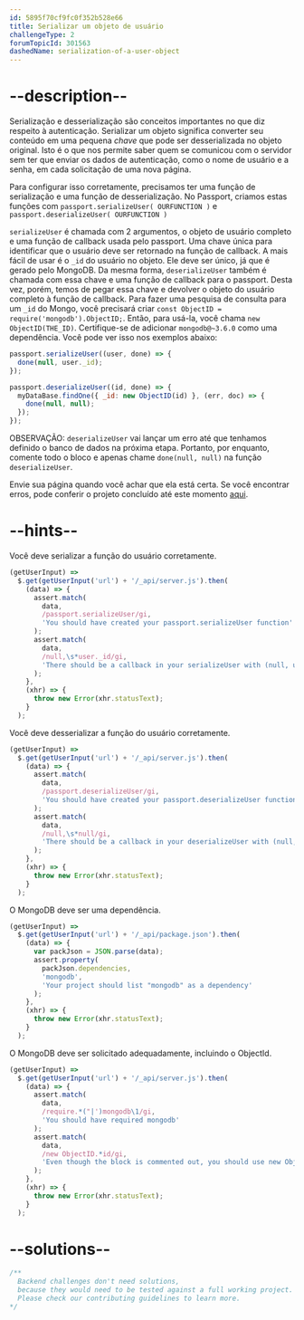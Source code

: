 ```yaml
---
id: 5895f70cf9fc0f352b528e66
title: Serializar um objeto de usuário
challengeType: 2
forumTopicId: 301563
dashedName: serialization-of-a-user-object
---
```


# --description--

Serialização e desserialização são conceitos importantes no que diz respeito à autenticação. Serializar um objeto significa converter seu conteúdo em uma pequena *chave* que pode ser desserializada no objeto original. Isto é o que nos permite saber quem se comunicou com o servidor sem ter que enviar os dados de autenticação, como o nome de usuário e a senha, em cada solicitação de uma nova página.

Para configurar isso corretamente, precisamos ter uma função de serialização e uma função de desserialização. No Passport, criamos estas funções com `passport.serializeUser( OURFUNCTION )` e `passport.deserializeUser( OURFUNCTION )`

`serializeUser` é chamada com 2 argumentos, o objeto de usuário completo e uma função de callback usada pelo passport. Uma chave única para identificar que o usuário deve ser retornado na função de callback. A mais fácil de usar é o `_id` do usuário no objeto. Ele deve ser único, já que é gerado pelo MongoDB. Da mesma forma, `deserializeUser` também é chamada com essa chave e uma função de callback para o passport. Desta vez, porém, temos de pegar essa chave e devolver o objeto do usuário completo à função de callback. Para fazer uma pesquisa de consulta para um `_id` do Mongo, você precisará criar `const ObjectID = require('mongodb').ObjectID;`. Então, para usá-la, você chama `new ObjectID(THE_ID)`. Certifique-se de adicionar `mongodb@~3.6.0` como uma dependência. Você pode ver isso nos exemplos abaixo:

```js
passport.serializeUser((user, done) => {
  done(null, user._id);
});

passport.deserializeUser((id, done) => {
  myDataBase.findOne({ _id: new ObjectID(id) }, (err, doc) => {
    done(null, null);
  });
});
```

OBSERVAÇÃO: `deserializeUser` vai lançar um erro até que tenhamos definido o banco de dados na próxima etapa. Portanto, por enquanto, comente todo o bloco e apenas chame `done(null, null)` na função `deserializeUser`.

Envie sua página quando você achar que ela está certa. Se você encontrar erros, pode conferir o projeto concluído até este momento [aqui](https://gist.github.com/camperbot/7068a0d09e61ec7424572b366751f048).

# --hints--

Você deve serializar a função do usuário corretamente.

```js
(getUserInput) =>
  $.get(getUserInput('url') + '/_api/server.js').then(
    (data) => {
      assert.match(
        data,
        /passport.serializeUser/gi,
        'You should have created your passport.serializeUser function'
      );
      assert.match(
        data,
        /null,\s*user._id/gi,
        'There should be a callback in your serializeUser with (null, user._id)'
      );
    },
    (xhr) => {
      throw new Error(xhr.statusText);
    }
  );
```

Você deve desserializar a função do usuário corretamente.

```js
(getUserInput) =>
  $.get(getUserInput('url') + '/_api/server.js').then(
    (data) => {
      assert.match(
        data,
        /passport.deserializeUser/gi,
        'You should have created your passport.deserializeUser function'
      );
      assert.match(
        data,
        /null,\s*null/gi,
        'There should be a callback in your deserializeUser with (null, null) for now'
      );
    },
    (xhr) => {
      throw new Error(xhr.statusText);
    }
  );
```

O MongoDB deve ser uma dependência.

```js
(getUserInput) =>
  $.get(getUserInput('url') + '/_api/package.json').then(
    (data) => {
      var packJson = JSON.parse(data);
      assert.property(
        packJson.dependencies,
        'mongodb',
        'Your project should list "mongodb" as a dependency'
      );
    },
    (xhr) => {
      throw new Error(xhr.statusText);
    }
  );
```

O MongoDB deve ser solicitado adequadamente, incluindo o ObjectId.

```js
(getUserInput) =>
  $.get(getUserInput('url') + '/_api/server.js').then(
    (data) => {
      assert.match(
        data,
        /require.*("|')mongodb\1/gi,
        'You should have required mongodb'
      );
      assert.match(
        data,
        /new ObjectID.*id/gi,
        'Even though the block is commented out, you should use new ObjectID(id) for when we add the database'
      );
    },
    (xhr) => {
      throw new Error(xhr.statusText);
    }
  );
```

# --solutions--

```js
/**
  Backend challenges don't need solutions, 
  because they would need to be tested against a full working project. 
  Please check our contributing guidelines to learn more.
*/
```
